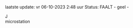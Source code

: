 laatste update: 
vr 06-10-2023  2:48   uur 
Status: FAALT - geel - 
<div class="service R">J</div><div class="service Y">microstation</div>
